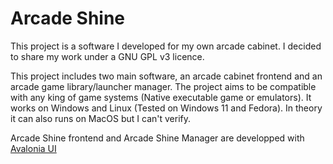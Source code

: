 # Arcade Shine

This project is a software I developed for my own arcade cabinet. I decided to share my work under a GNU GPL v3 licence.

This project includes two main software, an arcade cabinet frontend and an arcade game library/launcher manager. The project aims to be compatible with any king of game systems (Native executable game or emulators). It works on Windows and Linux (Tested on Windows 11 and Fedora). In theory it can also runs on MacOS but I can't verify.

Arcade Shine frontend and Arcade Shine Manager are developped with [Avalonia UI](https://avaloniaui.net/)